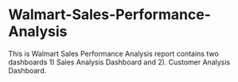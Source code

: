 # Walmart-Sales-Performance-Analysis
This is Walmart Sales Performance Analysis report contains two dashboards 1) Sales Analysis Dashboard and 2). Customer Analysis Dashboard.
